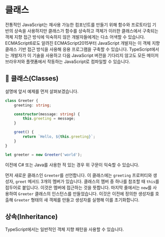 # 클래스

전통적인 JavaScript는 재사용 가능한 컴포넌트를 만들기 위해 함수와 프로토타입 기반의 상속을 사용하지만
클래스가 함수를 상속하고 객체가 이러한 클래스에서 구축되는 객체 지향 접근 방식에 익숙하지 않은 개발자들에게는 다소 어색할 수 있습니다.
ECMAScript6로도 알려진 ECMAScript2015부터 JavaScript 개발자는 이 객체 지향 클래스 기반 접근 방식을 사용해 응용 프로그램을 구축할 수 있습니다.
TypeScript에서는 개발자가 이 기술을 사용하고 다음 JavaScript 버전을 기다리지 않고도 모든 메이저 브라우저와 플랫폼에서 작동하는 JavaScript로 컴파일할 수 있습니다.

## 🏫 클래스(Classes)

설명에 앞서 예제를 먼저 살펴보겠습니다.

```typescript
class Greeter {
    greeting: string;

    constructor(message: string) {
        this.greeting = message;
    }

    greet() {
        return `Hello, ${this.greeting}`;
    }
}

let greeter = new Greeter('world');
```

이전에 C# 또는 Java를 사용한 적 있는 경우 위 구문이 익숙할 수 있습니다.

먼저 새로운 클래스인 `Greeter`를 선언합니다.
이 클래스에는 `greeting` 프로퍼티와 생성자, `greet` 메서드 3개의 멤버가 있습니다.
클래스의 멤버 중 하나를 참조할 때 `this`를 접두어로 붙입니다.
이것은 멤버에 접근하는 것을 뜻합니다.
마지막 줄에서는 `new`를 사용하여 `Greeter` 클래스의 인스턴스를 만들었습니다.
이것은 이전에 정의한 생성자를 호출해 `Greeter` 형태의 새 객체를 만들고 생성자를 실행해 이를 초기화합니다.

####

## 상속(Inheritance)

TypeScript에서는 일반적인 객체 지향 패턴을 사용할 수 있습니다.